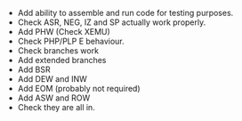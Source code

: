 - Add ability to assemble and run code for testing purposes.
- Check ASR, NEG, IZ and SP actually work properly.
- Add PHW (Check XEMU)
- Check PHP/PLP E behaviour.
- Check branches work
- Add extended branches
- Add BSR
- Add DEW and INW
- Add EOM (probably not required)
- Add ASW and ROW
- Check they are all in.